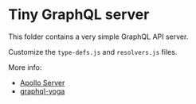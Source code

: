 # Tiny GraphQL server

This folder contains a very simple GraphQL API server.

Customize the `type-defs.js` and `resolvers.js` files.

More info:

- [Apollo Server](https://www.apollographql.com/docs/apollo-server/)
- [graphql-yoga](https://github.com/graphcool/graphql-yoga)
